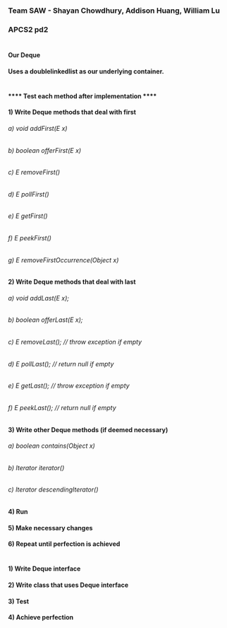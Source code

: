 ### Team SAW - Shayan Chowdhury, Addison Huang, William Lu
### APCS2 pd2
#
#### Our Deque
#### Uses a doublelinkedlist as our underlying container.
#
#### **** Test each method after implementation ****
#### 1) Write Deque methods that deal with first
###### a) void addFirst(E x)
###### b) boolean offerFirst(E x) 
###### c) E removeFirst()
###### d) E pollFirst()
###### e) E getFirst()
###### f) E peekFirst()
###### g) E removeFirstOccurrence(Object x)
#### 2) Write Deque methods that deal with last
###### a) void addLast(E x);
###### b) boolean offerLast(E x);
###### c) E removeLast(); // throw exception if empty
###### d) E pollLast(); // return null if empty
###### e) E getLast(); // throw exception if empty
###### f) E peekLast(); // return null if empty
#### 3) Write other Deque methods (if deemed necessary)
###### a) boolean contains(Object x)
###### b) Iterator iterator()
###### c) Iterator descendingIterator()
#### 4) Run
#### 5) Make necessary changes
#### 6) Repeat until perfection is achieved
#
#### 1) Write Deque interface
#### 2) Write class that uses Deque interface
#### 3) Test
#### 4) Achieve perfection
